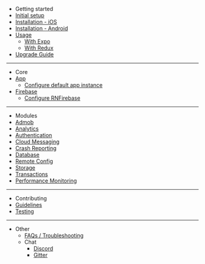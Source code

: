 - Getting started
 - [Initial setup](/initial-setup)
 - [Installation - iOS](/installation-ios)
 - [Installation - Android](/installation-android)
 - [Usage](/usage)
   - [With Expo](/faq/expo)
   - [With Redux](/redux)
 - [Upgrade Guide](/migration-guide)

---

- Core
 - [App](/core/app)
   - [Configure default app instance](/core/config-default-app)
 - [Firebase](/core/firebase)
    - [Configure RNFirebase](/core/config-rnfirebase)

---

- Modules
 - [Admob](/modules/admob)
 - [Analytics](/modules/analytics)
 - [Authentication](/modules/authentication)
 - [Cloud Messaging](/modules/cloud-messaging)
 - [Crash Reporting](/modules/crash)
 - [Database](/modules/database)
 - [Remote Config](/modules/config)
 - [Storage](/modules/storage)
 - [Transactions](/modules/transactions)
 - [Performance Monitoring](/modules/perf)

---

- Contributing
 - [Guidelines](/contributing/guidelines)
 - [Testing](/contributing/testing)

---

- Other
  - [FAQs / Troubleshooting](/faqs)
  - Chat
    - [Discord](https://discord.gg/t6bdqMs)
    - [Gitter](https://gitter.im/invertase/react-native-firebase)
